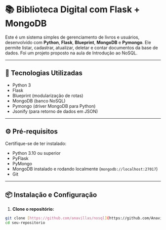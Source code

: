 # 📚 Biblioteca Digital com Flask + MongoDB

Este é um sistema simples de gerenciamento de livros e usuários, desenvolvido com **Python**, **Flask**, **Blueprint**, **MongoDB** e **Pymongo**. Ele permite listar, cadastrar, atualizar, deletar e contar documentos da base de dados. Foi um projeto proposto na aula de Introdução ao NoSQL. 

---

## 🚀 Tecnologias Utilizadas

- Python 3
- Flask
- Blueprint (modularização de rotas)
- MongoDB (banco NoSQL)
- Pymongo (driver MongoDB para Python)
- Jsonify (para retorno de dados em JSON)

---

## ⚙️ Pré-requisitos

Certifique-se de ter instalado:

- Python 3.10 ou superior
- PyFlask
- PyMongo
- MongoDB instalado e rodando localmente (`mongodb://localhost:27017`)
- Git

---

## 📦 Instalação e Configuração

1. **Clone o repositório:**

```bash
git clone [https://github.com/anavillas/nosql](https://github.com/Anavillas/nosql.git](https://github.com/Anavillas/nosql.git)
cd seu-repositorio
